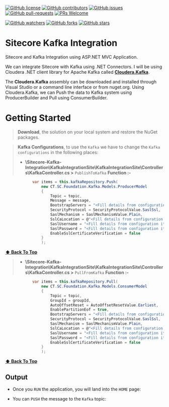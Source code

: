 [![GitHub license](https://img.shields.io/github/license/amitkumar-ak/sitecore-kafka-integration.svg)](https://github.com/amitkumar-ak/sitecore-kafka-integration/blob/master/LICENSE)
[![GitHub contributors](https://img.shields.io/github/contributors/amitkumar-ak/sitecore-kafka-integration.svg)](https://GitHub.com/amitkumar-ak/sitecore-kafka-integration/graphs/contributors/)
[![GitHub issues](https://img.shields.io/github/issues/amitkumar-ak/sitecore-kafka-integration.svg)](https://GitHub.com/amitkumar-ak/sitecore-kafka-integration/issues/)
[![GitHub pull-requests](https://img.shields.io/github/issues-pr/amitkumar-ak/sitecore-kafka-integration.svg)](https://GitHub.com/amitkumar-ak/sitecore-kafka-integration/pulls/)
[![PRs Welcome](https://img.shields.io/badge/PRs-welcome-brightgreen.svg?style=flat-square)](http://makeapullrequest.com)

[![GitHub watchers](https://img.shields.io/github/watchers/amitkumar-ak/sitecore-kafka-integration.svg?style=social&label=Watch&maxAge=2592000)](https://GitHub.com/amitkumar-ak/sitecore-kafka-integration/watchers/)
[![GitHub forks](https://img.shields.io/github/forks/amitkumar-ak/sitecore-kafka-integration.svg?style=social&label=Fork&maxAge=2592000)](https://GitHub.com/amitkumar-ak/sitecore-kafka-integration/network/)
[![GitHub stars](https://img.shields.io/github/stars/amitkumar-ak/sitecore-kafka-integration.svg?style=social&label=Star&maxAge=2592000)](https://GitHub.com/amitkumar-ak/sitecore-kafka-integration/stargazers/)

# Sitecore Kafka Integration
Sitecore and Kafka Integration using ASP.NET MVC Application.

We can integrate Sitecore with Kafka using .NET Connectors. I will be using Cloudera .NET client library for Apache Kafka called [**Cloudera.Kafka**](https://docs.cloudera.com/runtime/7.2.8/kafka-developing-applications/topics/kafka-develop-dotnet.html).

The **Cloudera.Kafka** assembly can be downloaded and installed through Visual Studio or a command line interface or from nuget.org.
Using Cloudera.Kafka, we can Push the data to Kafka system using ProducerBuilder and Pull using ConsumerBuilder.

# Getting Started

> **Download**, the solution on your local system and restore the NuGet packages.

> **Kafka Configurations**, to use the `Kafka` we have to change the `Kafka configurations` in the following places:
> - **\Sitecore-Kafka-Integration\KafkaIntegrationSite\KafkaIntegrationSite\Controllers\KafkaController.cs >** `PublishToKafka` **Function :-** 
```csharp
            var items = this.kafkaRepository.Push(
                new CT.SC.Foundation.Kafka.Models.ProducerModel
                {
                    Topic = topic,
                    Message = message,
                    BootstrapServers = "<Fill details from configuration items>",
                    SecurityProtocol = SecurityProtocolValue.SaslSsl,
                    SaslMechanism = SaslMechanismValue.Plain,
                    SslCaLocation = @"<Fill details from configuration items>",
                    SaslUsername = "<Fill details from configuration items>",
                    SaslPassword = "<Fill details from configuration items>",
                    EnableSslCertificateVerification = false
                }
                ); 
```

**[⬆ Back To Top](#sitecore-kafka-integration)**

> - **\Sitecore-Kafka-Integration\KafkaIntegrationSite\KafkaIntegrationSite\Controllers\KafkaController.cs >** `PullFromKafka` **Function :-** 
```csharp
            var items = this.kafkaRepository.Pull(
                new CT.SC.Foundation.Kafka.Models.ConsumerModel
                {
                    Topic = topic,
                    GroupId = groupId,
                    AutoOffsetReset = AutoOffsetResetValue.Earliest,
                    EnablePartitionEof = true,
                    BootstrapServers = "<Fill details from configuration items>",
                    SecurityProtocol = SecurityProtocolValue.SaslSsl,
                    SaslMechanism = SaslMechanismValue.Plain,
                    SslCaLocation = @"<Fill details from configuration items>",
                    SaslUsername = "<Fill details from configuration items>",
                    SaslPassword = "<Fill details from configuration items>",
                    EnableSslCertificateVerification = false
                }
                );
```
**[⬆ Back To Top](#sitecore-kafka-integration)**

## Output

- Once you `RUN` the application, you will land into the `HOME` page:
   
- You can `PUSH` the message to the `Kafka` topic:
